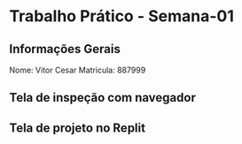 # Trabalho Prático - Semana-01

## Informações Gerais
Nome: Vitor Cesar 
Matricula: 887999

## Tela de inspeção com navegador

## Tela de projeto no Replit

